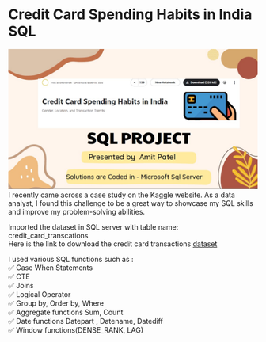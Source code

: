 # Credit Card Spending Habits in India SQL

![custom](https://github.com/AmitPatel-analyst/SQL-Case-Study/blob/main/Credit%20card%20spending%20habits%20in%20India/Credit%20Card%20Image.jpg)
I recently came across a case study on the Kaggle website. As a data analyst, I found this challenge to be a great way to showcase my SQL skills and improve my problem-solving abilities.

Imported the dataset in SQL server with table name: credit_card_transcations             
Here is the link to download the credit card transactions [dataset](https://lnkd.in/dBkkCw2n)          
             

I used various SQL functions such as :                               
✅ Case When Statements           
✅ CTE            
✅ Joins         
✅ Logical Operator              
✅ Group by, Order by, Where         
✅ Aggregate functions Sum, Count                
✅ Date functions Datepart , Datename, Datediff               
✅ Window functions(DENSE_RANK, LAG)  
